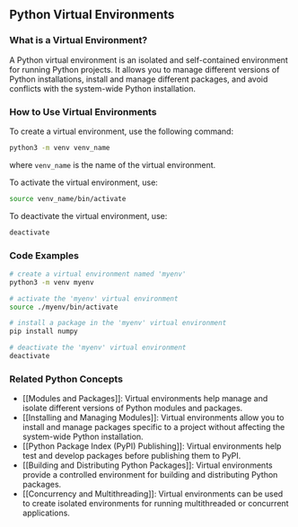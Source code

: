 ## Python Virtual Environments

### What is a Virtual Environment?
A Python virtual environment is an isolated and self-contained environment for running Python projects. It allows you to manage different versions of Python installations, install and manage different packages, and avoid conflicts with the system-wide Python installation.

### How to Use Virtual Environments
To create a virtual environment, use the following command:

```bash
python3 -m venv venv_name
```

where `venv_name` is the name of the virtual environment.

To activate the virtual environment, use:

```bash
source venv_name/bin/activate
```

To deactivate the virtual environment, use:

```bash
deactivate
```

### Code Examples
```bash
# create a virtual environment named 'myenv'
python3 -m venv myenv

# activate the 'myenv' virtual environment
source ./myenv/bin/activate

# install a package in the 'myenv' virtual environment
pip install numpy

# deactivate the 'myenv' virtual environment
deactivate
```

### Related Python Concepts

- [[Modules and Packages]]: Virtual environments help manage and isolate different versions of Python modules and packages.
- [[Installing and Managing Modules]]: Virtual environments allow you to install and manage packages specific to a project without affecting the system-wide Python installation.
- [[Python Package Index (PyPI) Publishing]]: Virtual environments help test and develop packages before publishing them to PyPI.
- [[Building and Distributing Python Packages]]: Virtual environments provide a controlled environment for building and distributing Python packages.
- [[Concurrency and Multithreading]]: Virtual environments can be used to create isolated environments for running multithreaded or concurrent applications.
